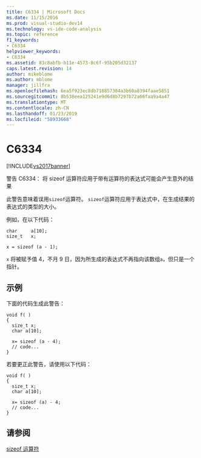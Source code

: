```yaml
---
title: C6334 | Microsoft Docs
ms.date: 11/15/2016
ms.prod: visual-studio-dev14
ms.technology: vs-ide-code-analysis
ms.topic: reference
f1_keywords:
- C6334
helpviewer_keywords:
- C6334
ms.assetid: 83c8abfb-b11e-4573-8c6f-95b205d32137
caps.latest.revision: 14
author: mikeblome
ms.author: mblome
manager: jillfra
ms.openlocfilehash: 6ea5f923ec8db718857304a3b60a8394faae5851
ms.sourcegitcommit: 8b538eea125241e9d6d8b7297b72a66faa9a4a47
ms.translationtype: MT
ms.contentlocale: zh-CN
ms.lasthandoff: 01/23/2019
ms.locfileid: "58933668"
---
```

# <a name="c6334"></a>C6334
[!INCLUDE[vs2017banner](../includes/vs2017banner.md)]

警告 C6334： 将 sizeof 运算符应用于带有运算符的表达式可能会产生意外的结果  
  
 此警告意味着误用`sizeof`运算符。 `sizeof`运算符应用于表达式中，在生成结果的表达式的类型的大小。  
  
 例如，在以下代码：  
  
```  
char     a[10];  
size_t   x;  
  
x = sizeof (a - 1);  
```  
  
 `x` 将被赋予值 4，不月 9 日，因为所生成的表达式不再指向该数组`a`，但只是一个指针。  
  
## <a name="example"></a>示例  
 下面的代码生成此警告：  
  
```  
void f( )  
{     
  size_t x;  
  char a[10];  
  
  x= sizeof (a - 4);  
  // code...  
}  
```  
  
 若要更正此警告，请使用以下代码：  
  
```  
void f( )     
{  
  size_t x;  
  char a[10];  
  
  x= sizeof (a) - 4;  
  // code...  
}   
```  
  
## <a name="see-also"></a>请参阅  
 [sizeof 运算符](http://msdn.microsoft.com/library/8bc3b6fb-54a1-4eb7-ada0-05f8c5efc532)
